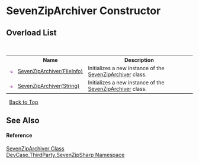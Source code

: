 # SevenZipArchiver Constructor 
 


## Overload List
&nbsp;<table><tr><th></th><th>Name</th><th>Description</th></tr><tr><td>![Public method](media/pubmethod.gif "Public method")</td><td><a href="M_DevCase_ThirdParty_SevenZipSharp_SevenZipArchiver__ctor">SevenZipArchiver(FileInfo)</a></td><td>
Initializes a new instance of the <a href="T_DevCase_ThirdParty_SevenZipSharp_SevenZipArchiver">SevenZipArchiver</a> class.</td></tr><tr><td>![Public method](media/pubmethod.gif "Public method")</td><td><a href="M_DevCase_ThirdParty_SevenZipSharp_SevenZipArchiver__ctor_1">SevenZipArchiver(String)</a></td><td>
Initializes a new instance of the <a href="T_DevCase_ThirdParty_SevenZipSharp_SevenZipArchiver">SevenZipArchiver</a> class.</td></tr></table>&nbsp;
<a href="#sevenziparchiver-constructor">Back to Top</a>

## See Also


#### Reference
<a href="T_DevCase_ThirdParty_SevenZipSharp_SevenZipArchiver">SevenZipArchiver Class</a><br /><a href="N_DevCase_ThirdParty_SevenZipSharp">DevCase.ThirdParty.SevenZipSharp Namespace</a><br />